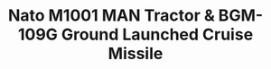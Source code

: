 ---
layout: product
title: "Nato M1001 MAN Tractor & BGM-109G Ground Launched Cruise Missile"
price: "4500" 
desc: "Maketa"
img_path: "/assets/img/UA72096.webp"
brand: "N/A"
available: false
special_offer: false
new: false
soon: false
cat: "010000"
subcat: "013300"
subsubcat: "0N/A"
sifra: "UA72096"
popular: false
spec: false
---